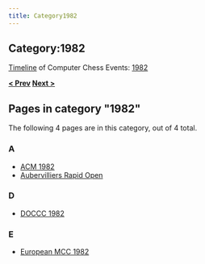 ```yaml
---
title: Category1982
---
```

## Category:1982



[Timeline](Timeline "Timeline") of Computer Chess Events: [1982](https://en.wikipedia.org/wiki/1982)

**[\< Prev](Category:1981 "Category:1981") [Next >](Category:1983 "Category:1983")**

## Pages in category "1982"

The following 4 pages are in this category, out of 4 total.

### A

- [ACM 1982](ACM_1982 "ACM 1982")
- [Aubervilliers Rapid Open](Aubervilliers_Rapid_Open "Aubervilliers Rapid Open")

### D

- [DOCCC 1982](DOCCC_1982 "DOCCC 1982")

### E

- [European MCC 1982](European_MCC_1982 "European MCC 1982")

